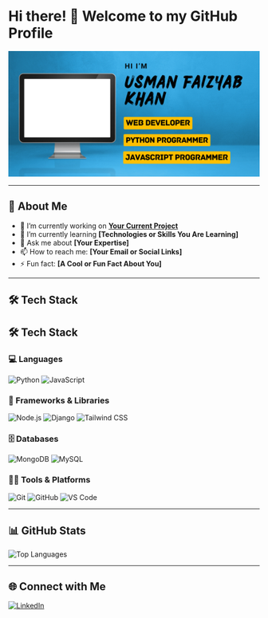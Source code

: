 # Hi there! 👋 Welcome to my GitHub Profile  

![Profile Banner](https://github.com/USMAN-FAIZYAB-KHAN/USMAN-FAIZYAB-KHAN/blob/main/github-banner.png)  

---

## 🌟 About Me  

- 🔭 I’m currently working on **[Your Current Project](#)**  
- 🌱 I’m currently learning **[Technologies or Skills You Are Learning]**  
- 💬 Ask me about **[Your Expertise]**  
- 📫 How to reach me: **[Your Email or Social Links]**  
- ⚡ Fun fact: **[A Cool or Fun Fact About You]**  

---

## 🛠️ Tech Stack

## 🛠️ Tech Stack  

### 💻 Languages  
<p align="left">  
  <img src="https://img.shields.io/badge/Python-%2314354C.svg?style=flat-square&logo=python&logoColor=white" alt="Python" height="30"/>  
  <img src="https://img.shields.io/badge/JavaScript-%23F7DF1E.svg?style=flat-square&logo=javascript&logoColor=black" alt="JavaScript" height="30"/>  
</p>  

### 🚀 Frameworks & Libraries  
<p align="left">  
  <img src="https://img.shields.io/badge/Node.js-%23339933.svg?style=flat-square&logo=node.js&logoColor=white" alt="Node.js" height="30"/>  
  <img src="https://img.shields.io/badge/Django-%23092E20.svg?style=flat-square&logo=django&logoColor=white" alt="Django" height="30"/>  
  <img src="https://img.shields.io/badge/Tailwind%20CSS-%2338B2AC.svg?style=flat-square&logo=tailwind-css&logoColor=white" alt="Tailwind CSS" height="30"/>  
</p>  

### 🗄️ Databases  
<p align="left">  
  <img src="https://img.shields.io/badge/MongoDB-%2347A248.svg?style=flat-square&logo=mongodb&logoColor=white" alt="MongoDB" height="30"/>  
  <img src="https://img.shields.io/badge/MySQL-%234479A1.svg?style=flat-square&logo=mysql&logoColor=white" alt="MySQL" height="30"/>  
</p>  

### 🧑‍💻 Tools & Platforms  
<p align="left">  
  <img src="https://img.shields.io/badge/Git-%23F05032.svg?style=flat-square&logo=git&logoColor=white" alt="Git" height="30"/>  
  <img src="https://img.shields.io/badge/GitHub-%23181717.svg?style=flat-square&logo=github&logoColor=white" alt="GitHub" height="30"/>  
  <img src="https://img.shields.io/badge/VS%20Code-%23007ACC.svg?style=flat-square&logo=visual-studio-code&logoColor=white" alt="VS Code" height="30"/>  
</p>  


---

## 📊 GitHub Stats  

![Top Languages](https://github-readme-stats.vercel.app/api/top-langs/?username=USMAN-FAIZYAB-KHAN&layout=compact&theme=dark)  

---

## 🌐 Connect with Me  

<p align="left">  
  <a href="https://www.linkedin.com/in/usman-faizyab-khan" target="_blank">  
    <img src="https://cdn.jsdelivr.net/gh/devicons/devicon/icons/linkedin/linkedin-original.svg" alt="LinkedIn" width="30" height="30"/>  
  </a>  
</p>  
